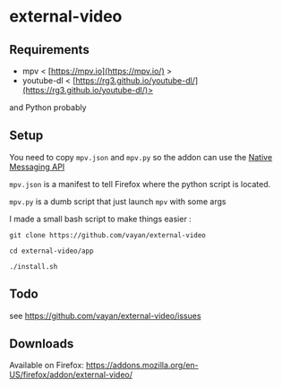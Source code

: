 # external-video

## Requirements

* mpv < [https://mpv.io](https://mpv.io/) >
* youtube-dl < [https://rg3.github.io/youtube-dl/](https://rg3.github.io/youtube-dl/)>

and Python probably 

## Setup

You need to copy `mpv.json` and `mpv.py` so the addon can use the [Native Messaging API](https://developer.mozilla.org/en-US/Add-ons/WebExtensions/Native_messaging)

`mpv.json` is a manifest to tell Firefox where the python script is located.

`mpv.py` is a dumb script that just launch `mpv` with some args

I made a small bash script to make things easier :

`git clone https://github.com/vayan/external-video`

`cd external-video/app`

`./install.sh`

## Todo

see https://github.com/vayan/external-video/issues

## Downloads

Available on Firefox: https://addons.mozilla.org/en-US/firefox/addon/external-video/

